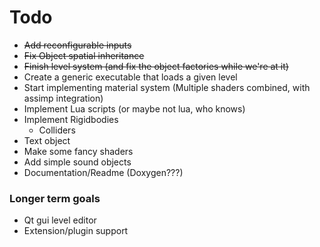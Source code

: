 # Todo

- ~~Add reconfigurable inputs~~
- ~~Fix Object spatial inheritance~~
- ~~Finish level system (and fix the object factories while we're at it)~~
- Create a generic executable that loads a given level
- Start implementing material system (Multiple shaders combined, with assimp integration)
- Implement Lua scripts (or maybe not lua, who knows)
- Implement Rigidbodies
    - Colliders
- Text object
- Make some fancy shaders
- Add simple sound objects
- Documentation/Readme (Doxygen???)

### Longer term goals
- Qt gui level editor
- Extension/plugin support
